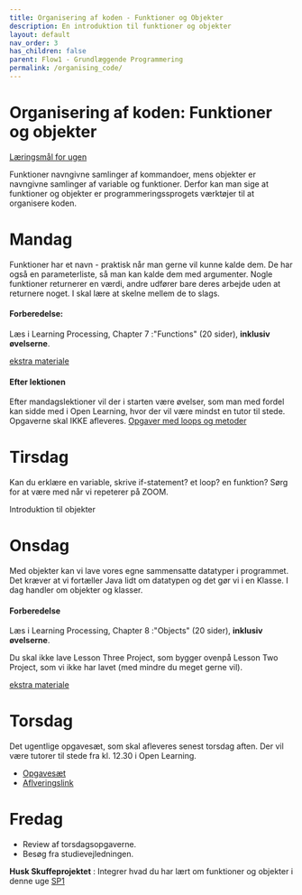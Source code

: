 ```yaml
---
title: Organisering af koden - Funktioner og Objekter
description: En introduktion til funktioner og objekter
layout: default
nav_order: 3
has_children: false
parent: Flow1 - Grundlæggende Programmering
permalink: /organising_code/
---
```



# Organisering af koden: Funktioner og objekter
[Læringsmål for ugen](./learningobjectives.md)

Funktioner navngivne samlinger af kommandoer, mens objekter er navngivne samlinger af variable og funktioner. Derfor kan man sige at funktioner og objekter er programmeringssprogets værktøjer til at organisere koden.



# Mandag

Funktioner har et navn - praktisk når man gerne vil kunne kalde dem. De har også en parameterliste, så man kan kalde dem med argumenter. Nogle funktioner returnerer en værdi, andre udfører bare deres arbejde uden at returnere noget. I skal lære at skelne mellem de to slags. 


#### Forberedelse:

Læs i Learning Processing, Chapter 7 :"Functions" (20 sider), **inklusiv øvelserne**.


[ekstra materiale](resources.md#Mandag)


#### Efter lektionen
Efter mandagslektioner vil der i starten være øvelser, som man med fordel kan sidde med i Open Learning, hvor der vil være mindst en tutor til stede. Opgaverne skal IKKE afleveres.
[Opgaver med loops og metoder](https://github.com/Dat1Cphbusiness/Mandagsopgaver/blob/main/3.md)


# Tirsdag

Kan du erklære en variable, skrive if-statement? et loop? en funktion? Sørg for at være med når vi repeterer på ZOOM.

Introduktion til objekter



# Onsdag

Med objekter kan vi lave vores egne sammensatte datatyper i programmet. Det kræver at vi fortæller Java lidt om datatypen og det gør vi i en Klasse.
I dag handler om objekter og klasser.


#### Forberedelse
Læs i Learning Processing, Chapter 8 :"Objects" (20 sider), **inklusiv øvelserne**.

Du skal ikke lave Lesson Three Project, som bygger ovenpå Lesson Two Project, som vi ikke har lavet (med mindre du meget gerne vil).

[ekstra materiale](resources.md#Onsdag)


# Torsdag
Det ugentlige opgavesæt, som skal afleveres senest torsdag aften.
Der vil være tutorer til stede fra kl. 12.30 i Open Learning.

- [Opgavesæt](https://github.com/Dat1Cphbusiness/Torsdagsopgaver-2-functions-and-objects)
- [Aflveringslink](https://cphbusiness.mrooms.net/mod/assign/view.php?id=765988)


# Fredag
- Review af torsdagsopgaverne. 
- Besøg fra studievejledningen.

**Husk Skuffeprojektet** : Integrer hvad du har lært om funktioner og objekter i denne uge
[SP1](../../projects/SP1/README.md#uge-3-organisering-af-koden)
